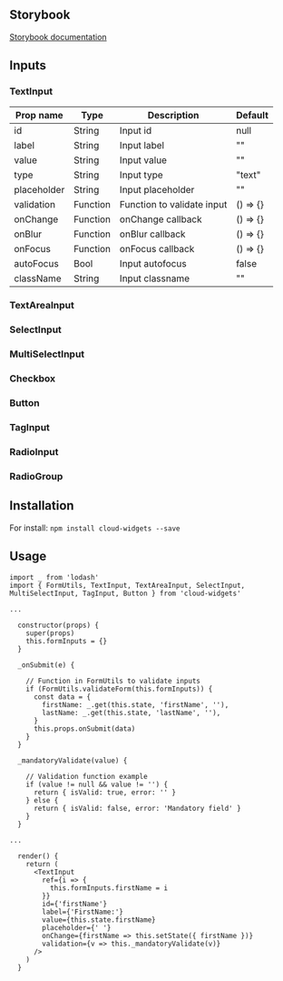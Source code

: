 
## Storybook
[Storybook documentation](https://luisfuertes.github.io/cloud-widgets/index.html)    


## Inputs

### TextInput

| Prop name     | Type     | Description                            | Default    |
|---------------|----------|----------------------------------------|------------|
| id            | String   | Input id                               | null       |
| label         | String   | Input label                            | ""         |
| value         | String   | Input value                            | ""         |
| type          | String   | Input type                             | "text"     |
| placeholder   | String   | Input placeholder                      | ""         |
| validation    | Function | Function to validate input             | () => {}   |
| onChange      | Function | onChange callback                      | () => {}   |
| onBlur        | Function | onBlur callback                        | () => {}   |
| onFocus       | Function | onFocus callback                       | () => {}   |
| autoFocus     | Bool     | Input autofocus                        | false      |
| className     | String   | Input classname                        | ""         |

### TextAreaInput
### SelectInput
### MultiSelectInput
### Checkbox
### Button
### TagInput
### RadioInput
### RadioGroup


## Installation
For install:
`npm install cloud-widgets --save`

## Usage
```
import _ from 'lodash'
import { FormUtils, TextInput, TextAreaInput, SelectInput, MultiSelectInput, TagInput, Button } from 'cloud-widgets'

...

  constructor(props) {
    super(props)
    this.formInputs = {}
  }

  _onSubmit(e) {

    // Function in FormUtils to validate inputs
    if (FormUtils.validateForm(this.formInputs)) {
      const data = {
        firstName: _.get(this.state, 'firstName', ''),
        lastName: _.get(this.state, 'lastName', ''),
      }
      this.props.onSubmit(data)
    }
  }

  _mandatoryValidate(value) {

    // Validation function example
    if (value != null && value != '') {
      return { isValid: true, error: '' }
    } else {
      return { isValid: false, error: 'Mandatory field' }
    }
  }
    
...

  render() {
    return (
      <TextInput
        ref={i => {
          this.formInputs.firstName = i
        }}
        id={'firstName'}
        label={'FirstName:'}
        value={this.state.firstName}
        placeholder={' '}
        onChange={firstName => this.setState({ firstName })}
        validation={v => this._mandatoryValidate(v)}
      />
    )
  }

```

